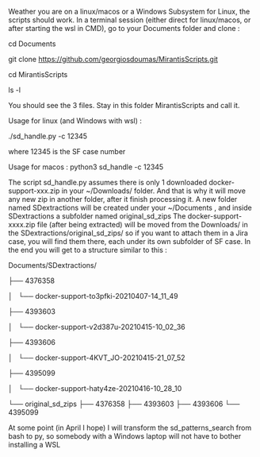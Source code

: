 Weather you are on a linux/macos or a Windows Subsystem for Linux, the scripts should work.
In a terminal session (either direct for linux/macos, or after starting the wsl in CMD), go to your Documents folder and clone :

cd Documents

git clone https://github.com/georgiosdoumas/MirantisScripts.git

cd MirantisScripts

ls -l 

You should see the 3 files. Stay in this folder MirantisScripts and call it.

Usage  for linux (and Windows with wsl) :

./sd_handle.py -c 12345 

where 12345 is the SF case number 

Usage for macos :
python3 sd_handle -c 12345

The script sd_handle.py assumes there is only 1 downloaded docker-support-xxx.zip in your ~/Downloads/ folder. 
And that is why it will move any new zip in another folder, after it finish processing it.
A new folder named SDextractions will be created under your ~/Documents , and inside SDextractions a subfolder named original_sd_zips
The docker-support-xxxx.zip file (after being extracted) will be moved from the Downloads/ in the SDextractions/original_sd_zips/
so if you want to attach them in a Jira case, you will find them there, each under its own subfolder of SF case.
In the end  you will get to a structure similar to this :

Documents/SDextractions/

├── 4376358

│   └── docker-support-to3pfki-20210407-14_11_49

├── 4393603

│   └── docker-support-v2d387u-20210415-10_02_36

├── 4393606

│   └── docker-support-4KVT_JO-20210415-21_07_52

├── 4395099

│   └── docker-support-haty4ze-20210416-10_28_10

└── original_sd_zips
    ├── 4376358
    ├── 4393603
    ├── 4393606
    └── 4395099

At some point (in April I hope) I will transform the sd_patterns_search from bash to py, so somebody with a Windows laptop will not have to bother installing a WSL

